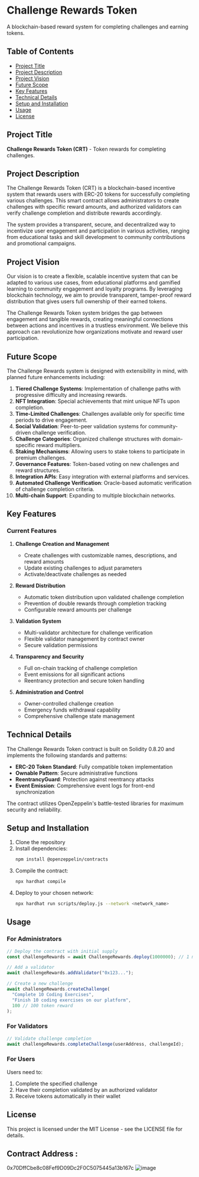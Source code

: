 # Challenge Rewards Token

A blockchain-based reward system for completing challenges and earning tokens.

## Table of Contents
- [Project Title](#project-title)
- [Project Description](#project-description)
- [Project Vision](#project-vision)
- [Future Scope](#future-scope)
- [Key Features](#key-features)
- [Technical Details](#technical-details)
- [Setup and Installation](#setup-and-installation)
- [Usage](#usage)
- [License](#license)

## Project Title
**Challenge Rewards Token (CRT)** - Token rewards for completing challenges.

## Project Description
The Challenge Rewards Token (CRT) is a blockchain-based incentive system that rewards users with ERC-20 tokens for successfully completing various challenges. This smart contract allows administrators to create challenges with specific reward amounts, and authorized validators can verify challenge completion and distribute rewards accordingly.

The system provides a transparent, secure, and decentralized way to incentivize user engagement and participation in various activities, ranging from educational tasks and skill development to community contributions and promotional campaigns.

## Project Vision
Our vision is to create a flexible, scalable incentive system that can be adapted to various use cases, from educational platforms and gamified learning to community engagement and loyalty programs. By leveraging blockchain technology, we aim to provide transparent, tamper-proof reward distribution that gives users full ownership of their earned tokens.

The Challenge Rewards Token system bridges the gap between engagement and tangible rewards, creating meaningful connections between actions and incentives in a trustless environment. We believe this approach can revolutionize how organizations motivate and reward user participation.

## Future Scope
The Challenge Rewards system is designed with extensibility in mind, with planned future enhancements including:

1. **Tiered Challenge Systems**: Implementation of challenge paths with progressive difficulty and increasing rewards.
2. **NFT Integration**: Special achievements that mint unique NFTs upon completion.
3. **Time-Limited Challenges**: Challenges available only for specific time periods to drive engagement.
4. **Social Validation**: Peer-to-peer validation systems for community-driven challenge verification.
5. **Challenge Categories**: Organized challenge structures with domain-specific reward multipliers.
6. **Staking Mechanisms**: Allowing users to stake tokens to participate in premium challenges.
7. **Governance Features**: Token-based voting on new challenges and reward structures.
8. **Integration APIs**: Easy integration with external platforms and services.
9. **Automated Challenge Verification**: Oracle-based automatic verification of challenge completion criteria.
10. **Multi-chain Support**: Expanding to multiple blockchain networks.

## Key Features

### Current Features
1. **Challenge Creation and Management**
   - Create challenges with customizable names, descriptions, and reward amounts
   - Update existing challenges to adjust parameters
   - Activate/deactivate challenges as needed

2. **Reward Distribution**
   - Automatic token distribution upon validated challenge completion
   - Prevention of double rewards through completion tracking
   - Configurable reward amounts per challenge

3. **Validation System**
   - Multi-validator architecture for challenge verification
   - Flexible validator management by contract owner
   - Secure validation permissions

4. **Transparency and Security**
   - Full on-chain tracking of challenge completion
   - Event emissions for all significant actions
   - Reentrancy protection and secure token handling

5. **Administration and Control**
   - Owner-controlled challenge creation
   - Emergency funds withdrawal capability
   - Comprehensive challenge state management

## Technical Details
The Challenge Rewards Token contract is built on Solidity 0.8.20 and implements the following standards and patterns:

- **ERC-20 Token Standard**: Fully compatible token implementation
- **Ownable Pattern**: Secure administrative functions
- **ReentrancyGuard**: Protection against reentrancy attacks
- **Event Emission**: Comprehensive event logs for front-end synchronization

The contract utilizes OpenZeppelin's battle-tested libraries for maximum security and reliability.

## Setup and Installation
1. Clone the repository
2. Install dependencies:
   ```bash
   npm install @openzeppelin/contracts
   ```
3. Compile the contract:
   ```bash
   npx hardhat compile
   ```
4. Deploy to your chosen network:
   ```bash
   npx hardhat run scripts/deploy.js --network <network_name>
   ```

## Usage
### For Administrators
```javascript
// Deploy the contract with initial supply
const challengeRewards = await ChallengeRewards.deploy(1000000); // 1 million tokens

// Add a validator
await challengeRewards.addValidator("0x123...");

// Create a new challenge
await challengeRewards.createChallenge(
  "Complete 10 Coding Exercises",
  "Finish 10 coding exercises on our platform",
  100 // 100 token reward
);
```

### For Validators
```javascript
// Validate challenge completion
await challengeRewards.completeChallenge(userAddress, challengeId);
```

### For Users
Users need to:

1. Complete the specified challenge
2. Have their completion validated by an authorized validator
3. Receive tokens automatically in their wallet

## License
This project is licensed under the MIT License - see the LICENSE file for details.

## Contract Address :
0x70DffCbe8c08Fef9D09Dc2F0C5075445a13b167c
![image](https://github.com/user-attachments/assets/db657c3f-3ee9-4f0e-9774-f6ff6f6f282e)
